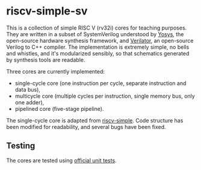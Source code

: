 # riscv-simple-sv

This is a collection of simple RISC V (rv32i) cores for teaching purposes. They are written in a subset of SystemVerilog understood by [Yosys](http://www.clifford.at/yosys/), the open-source hardware synthesis framework, and [Verilator](https://www.veripool.org/wiki/verilator), an open-source Verilog to C++ compiler. The implementation is extremely simple, no bells and whistles, and it's modularized sensibly, so that schematics generated by synthesis tools are readable.

Three cores are currently implemented:
- single-cycle core (one instruction per cycle, separate instruction and data bus),
- multicycle core (multiple cycles per instruction, single memory bus, only one adder),
- pipelined core (five-stage pipeline).

The single-cycle core is adapted from [riscv-simple](https://github.com/arthurbeggs/riscv-simple). Code structure has been modified for readability, and several bugs have been fixed.

## Testing 

The cores are tested using [official unit tests](https://github.com/riscv/riscv-tests).
